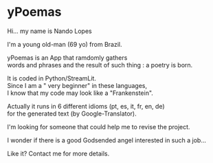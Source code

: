 # yPoemas

Hi... my name is Nando Lopes

I'm a young old-man (69 yo) from Brazil.

yPoemas is an App that ramdomly gathers  
words and phrases and the result of such thing : a poetry is born.

It is coded in Python/StreamLit.  
Since I am a " very beginner" in these languages,  
I know that my code may look like a "Frankenstein".

Actually it runs in 6 different idioms (pt, es, it, fr, en, de)  
for the generated text (by Google-Translator).

I'm looking for someone that could help me to revise the project.

I wonder if there is a good Godsended angel interested in such a job...

Like it? Contact me for more details.
